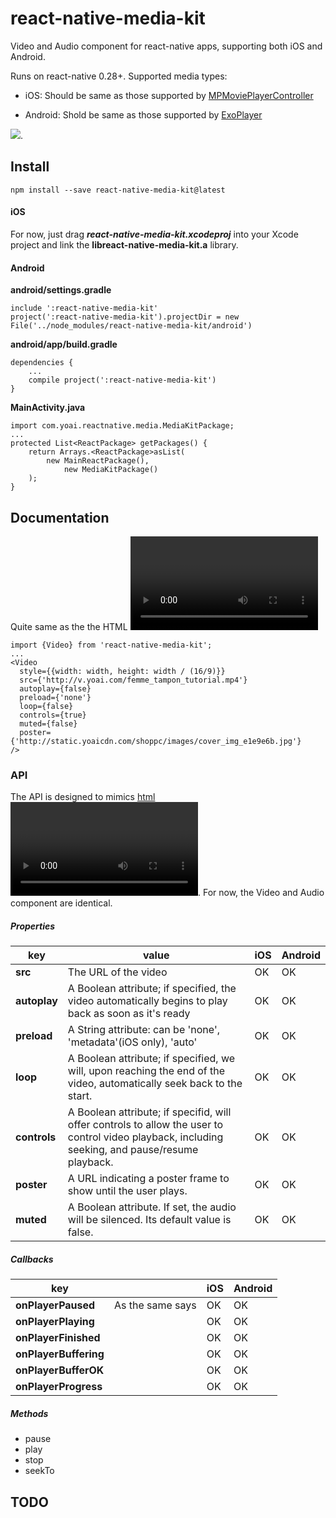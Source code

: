 # react-native-media-kit

Video and Audio component for react-native apps, supporting both iOS and Android. 

Runs on react-native 0.28+. Supported media types:

* iOS: Should be same as those supported by [MPMoviePlayerController](https://developer.apple.com/library/ios/documentation/MediaPlayer/Reference/MPMoviePlayerController_Class/)


* Android: Shold be same as those supported by [ExoPlayer](https://github.com/google/ExoPlayer)

![](Demo/demo.gif).

## Install

`npm install --save react-native-media-kit@latest `

#### iOS

For now, just drag ***react-native-media-kit.xcodeproj*** into your Xcode project and link the **libreact-native-media-kit.a** library.

#### Android

**android/settings.gradle**

```
include ':react-native-media-kit'
project(':react-native-media-kit').projectDir = new File('../node_modules/react-native-media-kit/android')
```

**android/app/build.gradle**

```
dependencies {
    ...
    compile project(':react-native-media-kit')
}
```

**MainActivity.java**

```
import com.yoai.reactnative.media.MediaKitPackage;
...
protected List<ReactPackage> getPackages() {
    return Arrays.<ReactPackage>asList(
        new MainReactPackage(),
            new MediaKitPackage()
    );
}
```



## Documentation

Quite same as the the HTML <Video />:

```
import {Video} from 'react-native-media-kit';
...
<Video
  style={{width: width, height: width / (16/9)}}
  src={'http://v.yoai.com/femme_tampon_tutorial.mp4'}
  autoplay={false}
  preload={'none'}
  loop={false}
  controls={true}
  muted={false}
  poster={'http://static.yoaicdn.com/shoppc/images/cover_img_e1e9e6b.jpg'}
/>
```

### API

The API is designed to mimics [html <Video />](https://developer.mozilla.org/en-US/docs/Web/HTML/Element/video).  For now, the Video and Audio component are identical.

##### Properties

| key          | value                                    | iOS  | Android |
| ------------ | ---------------------------------------- | ---- | ------- |
| **src**      | The URL of the video                     | OK   | OK      |
| **autoplay** | A Boolean attribute; if specified, the video automatically begins to play back as soon as it's ready | OK   | OK      |
| **preload**  | A String attribute: can be 'none', 'metadata'(iOS only), 'auto' | OK   | OK      |
| **loop**     | A Boolean attribute; if specified, we will, upon reaching the end of the video, automatically seek back to the start. | OK   | OK      |
| **controls** | A Boolean attribute; if specifid, will offer controls to allow the user to control video playback, including seeking, and pause/resume playback. | OK   | OK      |
| **poster**   | A URL indicating a poster frame to show until the user plays. | OK   | OK      |
| **muted**    | A Boolean attribute. If set, the audio will be silenced. Its default value is false. | OK   | OK      |

##### Callbacks

| key                   |                  | iOS  | Android |
| --------------------- | :--------------: | ---- | ------- |
| **onPlayerPaused**    | As the same says | OK   | OK      |
| **onPlayerPlaying**   |                  | OK   | OK      |
| **onPlayerFinished**  |                  | OK   | OK      |
| **onPlayerBuffering** |                  | OK   | OK      |
| **onPlayerBufferOK**  |                  | OK   | OK      |
| **onPlayerProgress**  |                  | OK   | OK      |

##### Methods

- pause
- play
- stop
- seekTo




## TODO